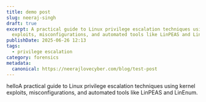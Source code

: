 ```yaml
---
title: demo post
slug: neeraj-singh
draft: true
excerpt: A practical guide to Linux privilege escalation techniques using kernel
  exploits, misconfigurations, and automated tools like LinPEAS and LinEnum.
publishDate: 2025-06-26 12:13
tags:
  - privilege escalation
category: forensics
metadata:
  canonical: https://neerajlovecyber.com/blog/test-post
---
```

helloA practical guide to Linux privilege escalation techniques using kernel exploits, misconfigurations, and automated tools like LinPEAS and LinEnum.